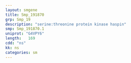 ```yaml
---
layout: smgene
title: Smp_191870
grp: Smp_19
description: "serine:threonine protein kinase haspin"
smp: Smp_191870.1
uniprot: "G4VPY6"
length:   169
cdd: "ns"
kk: ns
categories: sm
---
```

